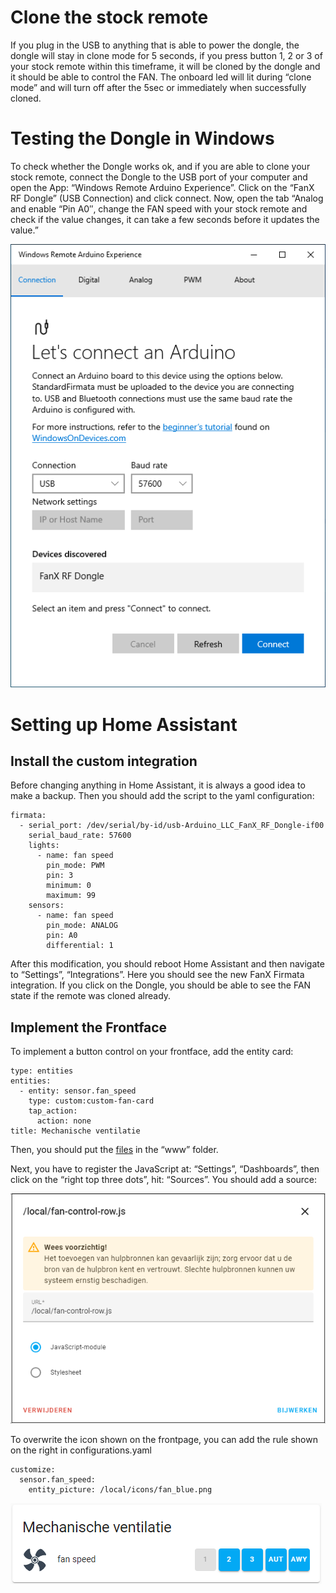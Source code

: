 # Clone the stock remote
If you plug in the USB to anything that is able to power the dongle, the dongle will stay in clone mode for 5 seconds, if you press button 1, 2 or 3 of your stock remote within this timeframe, it will be cloned by the dongle and it should be able to control the FAN.
The onboard led will lit during “clone mode” and will turn off after the 5sec or immediately when successfully cloned.

# Testing the Dongle in Windows
To check whether the Dongle works ok, and if you are able to clone your stock remote, connect the Dongle to the USB port of your computer and open the App: “Windows Remote Arduino Experience”. Click on the “FanX RF Dongle” (USB Connection) and click connect. Now, open the tab “Analog and enable “Pin A0″, change the FAN speed with your stock remote and check if the value changes, it can take a few seconds before it updates the value.”

![Windows Arduino](https://github.com/Marcelh1/fanx/blob/main/images/Windows-Remote-Arduino-Experience.png)

# Setting up Home Assistant

## Install the custom integration
Before changing anything in Home Assistant, it is always a good idea to make a backup. Then you should add the script to the yaml configuration:
```
firmata:
  - serial_port: /dev/serial/by-id/usb-Arduino_LLC_FanX_RF_Dongle-if00
    serial_baud_rate: 57600
    lights:
      - name: fan speed
        pin_mode: PWM
        pin: 3
        minimum: 0
        maximum: 99
    sensors:
      - name: fan speed
        pin_mode: ANALOG
        pin: A0
        differential: 1
```

After this modification, you should reboot Home Assistant and then navigate to “Settings”, “Integrations”. Here you should see the new FanX Firmata integration. If you click on the Dongle, you should be able to see the FAN state if the remote was cloned already.

## Implement the Frontface
To implement a button control on your frontface, add the entity card:
```
type: entities
entities:
  - entity: sensor.fan_speed
    type: custom:custom-fan-card
    tap_action:
      action: none
title: Mechanische ventilatie
```

Then, you should put the [files](https://github.com/Marcelh1/fanx/tree/main/data/www) in the “www” folder.

Next, you have to register the JavaScript at: “Settings”, “Dashboards”, then click on the “right top three dots”, hit: “Sources”. You should add a source: 

![Windows Arduino](https://github.com/Marcelh1/fanx/blob/main/images/help_source.png)

To overwrite the icon shown on the frontpage, you can add the rule shown on the right in configurations.yaml
```
customize:
  sensor.fan_speed:
    entity_picture: /local/icons/fan_blue.png
```

![Windows Arduino](https://github.com/Marcelh1/fanx/blob/main/images/Preview.png)
